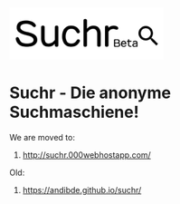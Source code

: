 ![Suchr](one.png)
# Suchr - Die anonyme Suchmaschiene!


We are moved to:

1. http://suchr.000webhostapp.com/

Old: 

1. https://andibde.github.io/suchr/
